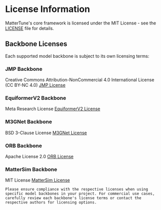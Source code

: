 # License Information

MatterTune's core framework is licensed under the MIT License - see the [LICENSE](https://github.com/Fung-Lab/MatterTune/blob/main/LICENSE) file for details.

## Backbone Licenses

Each supported model backbone is subject to its own licensing terms:

### JMP Backbone
Creative Commons Attribution-NonCommercial 4.0 International License (CC BY-NC 4.0)
[JMP License](https://github.com/facebookresearch/JMP/blob/main/LICENSE.md)

### EquiformerV2 Backbone
Meta Research License
[EquiformerV2 License](https://huggingface.co/fairchem/OMAT24/blob/main/LICENSE)

### M3GNet Backbone
BSD 3-Clause License
[M3GNet License](https://github.com/materialsvirtuallab/m3gnet/blob/main/LICENSE)

### ORB Backbone
Apache License 2.0
[ORB License](https://github.com/orbital-materials/orb-models/blob/main/LICENSE)

### MatterSim Backbone
MIT License
[MatterSim License](https://github.com/microsoft/mattersim/blob/main/LICENSE.txt)


```{important}
Please ensure compliance with the respective licenses when using specific model backbones in your project. For commercial use cases, carefully review each backbone's license terms or contact the respective authors for licensing options.
```
